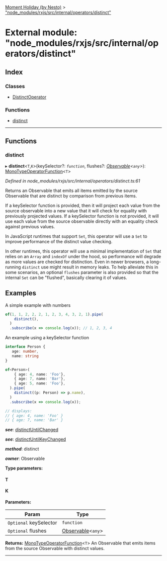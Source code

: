 [Moment Holiday (by Nesto)](../README.md) > ["node_modules/rxjs/src/internal/operators/distinct"](../modules/_node_modules_rxjs_src_internal_operators_distinct_.md)

# External module: "node_modules/rxjs/src/internal/operators/distinct"

## Index

### Classes

* [DistinctOperator](../classes/_node_modules_rxjs_src_internal_operators_distinct_.distinctoperator.md)

### Functions

* [distinct](_node_modules_rxjs_src_internal_operators_distinct_.md#distinct)

---

## Functions

<a id="distinct"></a>

###  distinct

▸ **distinct**<`T`,`K`>(keySelector?: *`function`*, flushes?: *[Observable](../classes/_node_modules_rxjs_src_internal_observable_.observable.md)<`any`>*): [MonoTypeOperatorFunction](../interfaces/_node_modules_rxjs_src_internal_types_.monotypeoperatorfunction.md)<`T`>

*Defined in node_modules/rxjs/src/internal/operators/distinct.ts:61*

Returns an Observable that emits all items emitted by the source Observable that are distinct by comparison from previous items.

If a keySelector function is provided, then it will project each value from the source observable into a new value that it will check for equality with previously projected values. If a keySelector function is not provided, it will use each value from the source observable directly with an equality check against previous values.

In JavaScript runtimes that support `Set`, this operator will use a `Set` to improve performance of the distinct value checking.

In other runtimes, this operator will use a minimal implementation of `Set` that relies on an `Array` and `indexOf` under the hood, so performance will degrade as more values are checked for distinction. Even in newer browsers, a long-running `distinct` use might result in memory leaks. To help alleviate this in some scenarios, an optional `flushes` parameter is also provided so that the internal `Set` can be "flushed", basically clearing it of values.

Examples
--------

A simple example with numbers

```javascript
of(1, 1, 2, 2, 2, 1, 2, 3, 4, 3, 2, 1).pipe(
    distinct(),
  )
  .subscribe(x => console.log(x)); // 1, 2, 3, 4
```

An example using a keySelector function

```typescript
interface Person {
   age: number,
   name: string
}

of<Person>(
    { age: 4, name: 'Foo'},
    { age: 7, name: 'Bar'},
    { age: 5, name: 'Foo'},
  ).pipe(
    distinct((p: Person) => p.name),
  )
  .subscribe(x => console.log(x));

// displays:
// { age: 4, name: 'Foo' }
// { age: 7, name: 'Bar' }
```
*__see__*: [distinctUntilChanged](_node_modules_rxjs_src_internal_operators_distinctuntilchanged_.md#distinctuntilchanged)

*__see__*: [distinctUntilKeyChanged](_node_modules_rxjs_src_internal_operators_distinctuntilkeychanged_.md#distinctuntilkeychanged)

*__method__*: distinct

*__owner__*: Observable

**Type parameters:**

#### T 
#### K 
**Parameters:**

| Param | Type |
| ------ | ------ |
| `Optional` keySelector | `function` |
| `Optional` flushes | [Observable](../classes/_node_modules_rxjs_src_internal_observable_.observable.md)<`any`> |

**Returns:** [MonoTypeOperatorFunction](../interfaces/_node_modules_rxjs_src_internal_types_.monotypeoperatorfunction.md)<`T`>
An Observable that emits items from the source Observable with distinct values.

___

